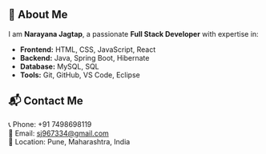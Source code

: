## 📌 About Me  
I am **Narayana Jagtap**, a passionate **Full Stack Developer** with expertise in:  
- **Frontend:** HTML, CSS, JavaScript, React  
- **Backend:** Java, Spring Boot, Hibernate  
- **Database:** MySQL, SQL  
- **Tools:** Git, GitHub, VS Code, Eclipse  

## 📬 Contact Me  
📞 Phone: +91 7498698119  
📧 Email: sj967334@gmail.com  
📍 Location: Pune, Maharashtra, India  
